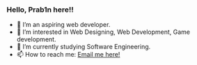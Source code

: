 ### Hello, Prab1n here!!

- 👋 I’m an aspiring web developer. 
- 👀 I’m interested in Web Designing, Web Development, Game development. 
- 🌱 I’m currently studying Software Engineering. 
- 📫 How to reach me: <a href = "mailto: prabiney.garcia.23@gmail.com"> Email me here!</a>
<!---
- 💞️ I’m looking to collaborate on ...
prabinay/prabinay is a ✨ special ✨ repository because its `README.md` (this file) appears on your GitHub profile.
You can click the Preview link to take a look at your changes.
--->
